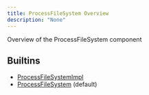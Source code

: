 ```yaml
---
title: ProcessFileSystem Overview
description: "None"
---
```

Overview of the ProcessFileSystem component
## Builtins
* [ProcessFileSystemImpl](/docs/components/processfilesystemimpl/processfilesystemimpl/)
* [ProcessFileSystem](/docs/components/processfilesystem/processfilesystem/) (default)